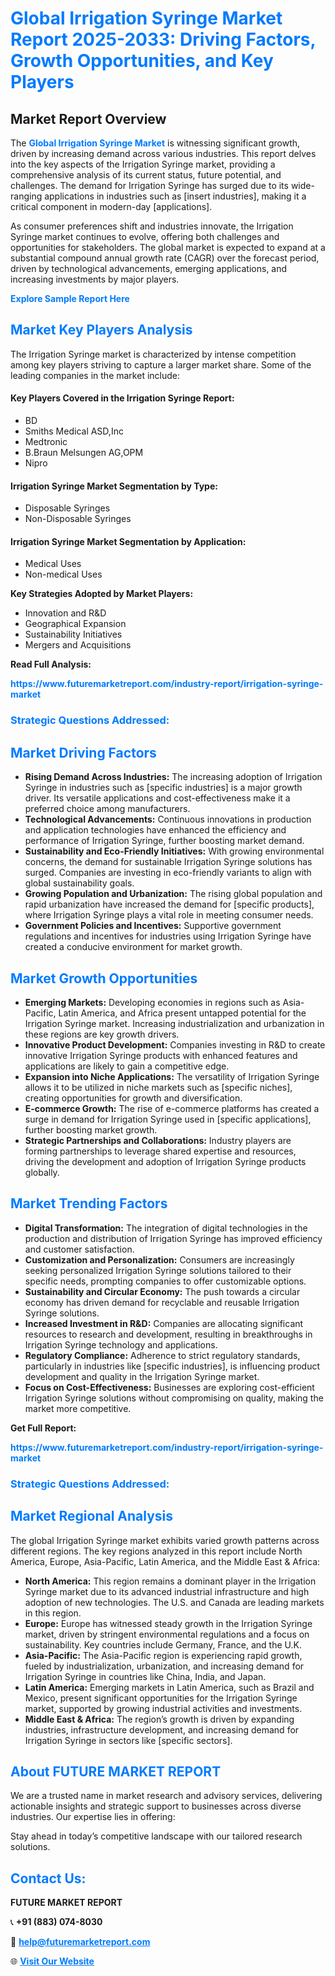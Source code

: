 <h1 style="color: #007BFF;">Global Irrigation Syringe Market Report 2025-2033: Driving Factors, Growth Opportunities, and Key Players</h1>

<section id="overview">
<h2>Market Report Overview</h2>
<p>The <a href="https://www.futuremarketreport.com/industry-report/irrigation-syringe-market" style="color: #007BFF; text-decoration: none;"><strong>Global Irrigation Syringe Market</strong></a> is witnessing significant growth, driven by increasing demand across various industries. This report delves into the key aspects of the Irrigation Syringe market, providing a comprehensive analysis of its current status, future potential, and challenges. The demand for Irrigation Syringe has surged due to its wide-ranging applications in industries such as [insert industries], making it a critical component in modern-day [applications].</p>
<p>As consumer preferences shift and industries innovate, the Irrigation Syringe market continues to evolve, offering both challenges and opportunities for stakeholders. The global market is expected to expand at a substantial compound annual growth rate (CAGR) over the forecast period, driven by technological advancements, emerging applications, and increasing investments by major players.</p>
</section>

<section id="overview">
<p><a href="https://www.futuremarketreport.com/request-sample/reportId=78998" style="color: #007BFF; text-decoration: none;"><strong>Explore Sample Report Here</strong></a></p>
</section>

<section id="key-players">
<h2 style="color: #007BFF;">Market Key Players Analysis</h2>
<p>The Irrigation Syringe market is characterized by intense competition among key players striving to capture a larger market share. Some of the leading companies in the market include:</p>
<h4>Key Players Covered in the Irrigation Syringe Report:</h4>
<ul><li>BD</li><li>Smiths Medical ASD,Inc</li><li>Medtronic</li><li>B.Braun Melsungen AG,OPM</li><li>Nipro</li></ul>
<h4>Irrigation Syringe Market Segmentation by Type:</h4>
<ul><li>Disposable Syringes</li><li>Non-Disposable Syringes</li></ul>

<h4>Irrigation Syringe Market Segmentation by Application:</h4>
<ul><li>Medical Uses</li><li>Non-medical Uses</li></ul>
<p><strong>Key Strategies Adopted by Market Players:</strong></p>
<ul>
<li>Innovation and R&D</li>
<li>Geographical Expansion</li>
<li>Sustainability Initiatives</li>
<li>Mergers and Acquisitions</li>
</ul>
</section>

<section>
<p><strong>Read Full Analysis: </strong></p><a href="https://www.futuremarketreport.com/industry-report/irrigation-syringe-market" style="color: #007BFF; text-decoration: none;"><strong>https://www.futuremarketreport.com/industry-report/irrigation-syringe-market</strong></a>
<h3 style="color: #007BFF;">Strategic Questions Addressed:</h3>
</section>

<section id="driving-factors">
<h2 style="color: #007BFF;">Market Driving Factors</h2>
<ul>
<li><strong>Rising Demand Across Industries:</strong> The increasing adoption of Irrigation Syringe in industries such as [specific industries] is a major growth driver. Its versatile applications and cost-effectiveness make it a preferred choice among manufacturers.</li>
<li><strong>Technological Advancements:</strong> Continuous innovations in production and application technologies have enhanced the efficiency and performance of Irrigation Syringe, further boosting market demand.</li>
<li><strong>Sustainability and Eco-Friendly Initiatives:</strong> With growing environmental concerns, the demand for sustainable Irrigation Syringe solutions has surged. Companies are investing in eco-friendly variants to align with global sustainability goals.</li>
<li><strong>Growing Population and Urbanization:</strong> The rising global population and rapid urbanization have increased the demand for [specific products], where Irrigation Syringe plays a vital role in meeting consumer needs.</li>
<li><strong>Government Policies and Incentives:</strong> Supportive government regulations and incentives for industries using Irrigation Syringe have created a conducive environment for market growth.</li>
</ul>
</section>

<section id="growth-opportunities">
<h2 style="color: #007BFF;">Market Growth Opportunities</h2>
<ul>
<li><strong>Emerging Markets:</strong> Developing economies in regions such as Asia-Pacific, Latin America, and Africa present untapped potential for the Irrigation Syringe market. Increasing industrialization and urbanization in these regions are key growth drivers.</li>
<li><strong>Innovative Product Development:</strong> Companies investing in R&D to create innovative Irrigation Syringe products with enhanced features and applications are likely to gain a competitive edge.</li>
<li><strong>Expansion into Niche Applications:</strong> The versatility of Irrigation Syringe allows it to be utilized in niche markets such as [specific niches], creating opportunities for growth and diversification.</li>
<li><strong>E-commerce Growth:</strong> The rise of e-commerce platforms has created a surge in demand for Irrigation Syringe used in [specific applications], further boosting market growth.</li>
<li><strong>Strategic Partnerships and Collaborations:</strong> Industry players are forming partnerships to leverage shared expertise and resources, driving the development and adoption of Irrigation Syringe products globally.</li>
</ul>
</section>

<section id="trending-factors">
<h2 style="color: #007BFF;">Market Trending Factors</h2>
<ul>
<li><strong>Digital Transformation:</strong> The integration of digital technologies in the production and distribution of Irrigation Syringe has improved efficiency and customer satisfaction.</li>
<li><strong>Customization and Personalization:</strong> Consumers are increasingly seeking personalized Irrigation Syringe solutions tailored to their specific needs, prompting companies to offer customizable options.</li>
<li><strong>Sustainability and Circular Economy:</strong> The push towards a circular economy has driven demand for recyclable and reusable Irrigation Syringe solutions.</li>
<li><strong>Increased Investment in R&D:</strong> Companies are allocating significant resources to research and development, resulting in breakthroughs in Irrigation Syringe technology and applications.</li>
<li><strong>Regulatory Compliance:</strong> Adherence to strict regulatory standards, particularly in industries like [specific industries], is influencing product development and quality in the Irrigation Syringe market.</li>
<li><strong>Focus on Cost-Effectiveness:</strong> Businesses are exploring cost-efficient Irrigation Syringe solutions without compromising on quality, making the market more competitive.</li>
</ul>
</section>

<section>
<p><strong>Get Full Report: </strong></p><a href="https://www.futuremarketreport.com/industry-report/irrigation-syringe-market" style="color: #007BFF; text-decoration: none;"><strong>https://www.futuremarketreport.com/industry-report/irrigation-syringe-market</strong></a>
<h3 style="color: #007BFF;">Strategic Questions Addressed:</h3>
</section>


<section id="regional-analysis">
<h2 style="color: #007BFF;">Market Regional Analysis</h2>
<p>The global Irrigation Syringe market exhibits varied growth patterns across different regions. The key regions analyzed in this report include North America, Europe, Asia-Pacific, Latin America, and the Middle East & Africa:</p>
<ul>
<li><strong>North America:</strong> This region remains a dominant player in the Irrigation Syringe market due to its advanced industrial infrastructure and high adoption of new technologies. The U.S. and Canada are leading markets in this region.</li>
<li><strong>Europe:</strong> Europe has witnessed steady growth in the Irrigation Syringe market, driven by stringent environmental regulations and a focus on sustainability. Key countries include Germany, France, and the U.K.</li>
<li><strong>Asia-Pacific:</strong> The Asia-Pacific region is experiencing rapid growth, fueled by industrialization, urbanization, and increasing demand for Irrigation Syringe in countries like China, India, and Japan.</li>
<li><strong>Latin America:</strong> Emerging markets in Latin America, such as Brazil and Mexico, present significant opportunities for the Irrigation Syringe market, supported by growing industrial activities and investments.</li>
<li><strong>Middle East & Africa:</strong> The region’s growth is driven by expanding industries, infrastructure development, and increasing demand for Irrigation Syringe in sectors like [specific sectors].</li>
</ul>
</section>

<footer>
<h2 style="color: #007BFF;">About FUTURE MARKET REPORT</h2>
<p>We are a trusted name in market research and advisory services, delivering actionable insights and strategic support to businesses across diverse industries. Our expertise lies in offering:</p>

<p>Stay ahead in today’s competitive landscape with our tailored research solutions.</p>

<h2 style="color: #007BFF;">Contact Us:</h2>
<p><strong>FUTURE MARKET REPORT</strong></p>
<p>📞 <strong>+91 (883) 074-8030</strong></p>
<p>📧 <strong><a href="mailto:help@futuremarketreport.com" style="color: #007BFF;">help@futuremarketreport.com</a></strong></p>
<p>🌐 <strong><a href="https://www.futuremarketreport.com/" style="color: #007BFF;">Visit Our Website</a></strong></p>
</footer>